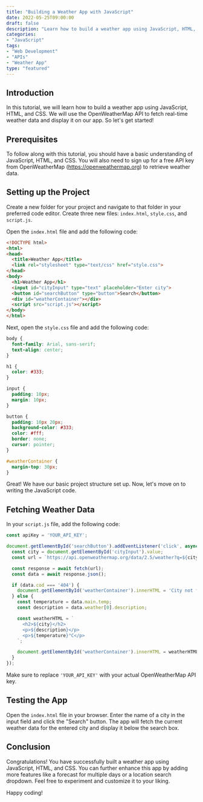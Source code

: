 ```yaml
---
title: "Building a Weather App with JavaScript"
date: 2022-05-25T09:00:00
draft: false
description: "Learn how to build a weather app using JavaScript, HTML, and CSS."
categories:
- "JavaScript"
tags:
- "Web Development"
- "APIs"
- "Weather App"
type: "featured"
---
```


## Introduction

In this tutorial, we will learn how to build a weather app using JavaScript, HTML, and CSS. We will use the OpenWeatherMap API to fetch real-time weather data and display it on our app. So let's get started!

## Prerequisites

To follow along with this tutorial, you should have a basic understanding of JavaScript, HTML, and CSS. You will also need to sign up for a free API key from OpenWeatherMap (https://openweathermap.org) to retrieve weather data.

## Setting up the Project

Create a new folder for your project and navigate to that folder in your preferred code editor. Create three new files: `index.html`, `style.css`, and `script.js`. 

Open the `index.html` file and add the following code:

```html
<!DOCTYPE html>
<html>
<head>
  <title>Weather App</title>
  <link rel="stylesheet" type="text/css" href="style.css">
</head>
<body>
  <h1>Weather App</h1>
  <input id="cityInput" type="text" placeholder="Enter city">
  <button id="searchButton" type="button">Search</button>
  <div id="weatherContainer"></div>
  <script src="script.js"></script>
</body>
</html>
```

Next, open the `style.css` file and add the following code:

```css
body {
  font-family: Arial, sans-serif;
  text-align: center;
}

h1 {
  color: #333;
}

input {
  padding: 10px;
  margin: 10px;
}

button {
  padding: 10px 20px;
  background-color: #333;
  color: #fff;
  border: none;
  cursor: pointer;
}

#weatherContainer {
  margin-top: 30px;
}
```

Great! We have our basic project structure set up. Now, let's move on to writing the JavaScript code.

## Fetching Weather Data

In your `script.js` file, add the following code:

```javascript
const apiKey = 'YOUR_API_KEY';

document.getElementById('searchButton').addEventListener('click', async () => {
  const city = document.getElementById('cityInput').value;
  const url = `https://api.openweathermap.org/data/2.5/weather?q=${city}&appid=${apiKey}&units=metric`;

  const response = await fetch(url);
  const data = await response.json();

  if (data.cod === '404') {
    document.getElementById('weatherContainer').innerHTML = 'City not found';
  } else {
    const temperature = data.main.temp;
    const description = data.weather[0].description;

    const weatherHTML = `
      <h2>${city}</h2>
      <p>${description}</p>
      <p>${temperature}°C</p>
    `;

    document.getElementById('weatherContainer').innerHTML = weatherHTML;
  }
});
```

Make sure to replace `'YOUR_API_KEY'` with your actual OpenWeatherMap API key.

## Testing the App

Open the `index.html` file in your browser. Enter the name of a city in the input field and click the "Search" button. The app will fetch the current weather data for the entered city and display it below the search box.

## Conclusion

Congratulations! You have successfully built a weather app using JavaScript, HTML, and CSS. You can further enhance this app by adding more features like a forecast for multiple days or a location search dropdown. Feel free to experiment and customize it to your liking.

Happy coding!


